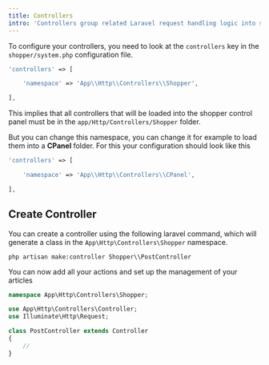 ```yaml
---
title: Controllers
intro: 'Controllers group related Laravel request handling logic into single classes stored in the `app/Http/Controllers/` directory. In this section we will create our own controllers to add functionality to our admin panel.'
---
```

To configure your controllers, you need to look at the `controllers` key in the `shopper/system.php` configuration file.

```php
'controllers' => [

	'namespace' => 'App\\Http\\Controllers\\Shopper',

],
```

This implies that all controllers that will be loaded into the shopper control panel must be in the `app/Http/Controllers/Shopper` folder. 

But you can change this namespace, you can change it for example to load them into a **CPanel** folder. For this your configuration should look like this

```php
'controllers' => [

	'namespace' => 'App\\Http\\Controllers\\CPanel',

],
```

## Create Controller

You can create a controller using the following laravel command, which will generate a class in the `App\Http\Controllers\Shopper` namespace.

```shell
php artisan make:controller Shopper\\PostController
```

You can now add all your actions and set up the management of your articles

```php
namespace App\Http\Controllers\Shopper;

use App\Http\Controllers\Controller;
use Illuminate\Http\Request;

class PostController extends Controller
{
    //
}

```